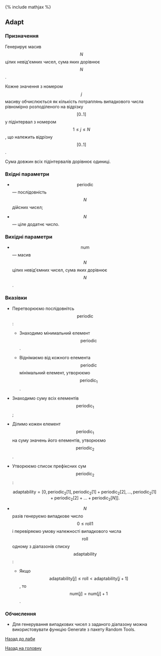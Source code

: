 {% include mathjax %}

## Adapt
	
### Призначення

Генерирує масив $$N$$ цілих невід'ємних чисел, сума яких дорівнює $$N$$. 

Кожне значення з номером $$j$$ масиву обчислюється як кількість потраплянь випадкового числа рівномірно розподіленого на відрізку $$[0..1]$$ у підінтервал з номером $$1 \le j \le N$$, що належить відрізну $$[0..1]$$. 

Сума довжин всіх підінтервалів дорівнює одиниці.

### Вхідні параметри

- $$\text{periodic}$$ &mdash; послідовність $$N$$ дійсних чисел;

- $$N$$ &mdash; ціле додатнє число.

### Вихідні параметри

- $$\text{num}$$ &mdash; масив $$N$$ цілих невід'ємних чисел, сума яких дорівнює $$N$$.

### Вказівки

- Перетворюємо послідовнітсь $$\text{periodic}$$:

	- Знаходимо мінимальний елемент $$\text{periodic}$$.

	- Віднімаємо від кожного елемента $$\text{periodic}$$ мінімальний елемент, утворюємо $$\text{periodic}_1$$.

- Знаходимо суму всіх елементів $$\text{periodic}_1$$;

- Ділимо кожен елемент $$\text{periodic}_1$$ на суму значень його елементів, утворюємо $$\text{periodic}_2$$.

- Утворюємо список префіксних сум $$\text{periodic}_2$$:
	
	$$
	\text{adaptability} = [0, \text{periodic}_2[1], \text{periodic}_2[1] + \text{periodic}_2[2], \ldots, \text{periodic}_2[1] + \text{periodic}_2[2] + \ldots + \text{periodic}_2[N]].
	$$

- $$N$$ разів генеруємо випадкове число $$0 \le \text{roll} 1$$ і перевіряємо умову належності випадкового числа $$\text{roll}$$ одному з діапазонів списку $$\text{adaptability}$$:

	- Якщо $$\text{adaptability}[j] \le \text{roll} < \text{adaptability}[j + 1]$$, то $$\text{num}[j] = \text{num}[j] + 1$$.

### Обчислення

- Для генерування випадкових чисел з заданого діапазону можна використовувати функцію Generate з пакету Random Tools.

[Назад до лаби](README.md)

[Назад на головну](../README.md)